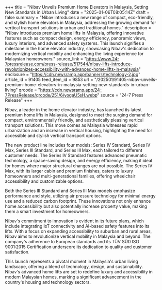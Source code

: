 +++
title = "Nibav Unveils Premium Home Elevators in Malaysia, Setting New Standards in Urban Living"
date = "2025-01-06T08:05:14Z"
draft = false
summary = "Nibav introduces a new range of compact, eco-friendly, and stylish home elevators in Malaysia, addressing the growing demand for vertical transport solutions in urban and traditional homes."
description = "Nibav introduces premium home lifts in Malaysia, offering innovative features such as compact design, energy efficiency, panoramic views, luxury interiors, and advanced safety systems. This launch signifies a milestone in the home elevator industry, showcasing Nibav's dedication to modernizing vertical mobility and enhancing the living experience for Malaysian homeowners."
source_link = "https://www.24-7pressrelease.com/press-release/517544/nibav-lifts-introduce-revolutionizes-accessibility-with-advanced-home-lifts-in-malaysia"
enclosure = "https://cdn.newsramp.app/banners/technology-2.jpg"
article_id = 91405
feed_item_id = 9853
url = "/202501/91405-nibav-unveils-premium-home-elevators-in-malaysia-setting-new-standards-in-urban-living"
qrcode = "https://cdn.newsramp.app/24-7PressRelease/qrcode/251/6/yogaU5sH.webp"
source = "24-7 Press Release"
+++

<p>Nibav, a leader in the home elevator industry, has launched its latest premium home lifts in Malaysia, designed to meet the surging demand for compact, environmentally friendly, and aesthetically pleasing vertical transport solutions. This move comes as Malaysia witnesses rapid urbanization and an increase in vertical housing, highlighting the need for accessible and stylish vertical transport options.</p><p>The new product line includes four models: Series IV Standard, Series IV Max, Series III Standard, and Series III Max, each tailored to different customer needs. The Series IV Standard features advanced pneumatic technology, a space-saving design, and energy efficiency, making it ideal for homes where major structural changes are not possible. The Series IV Max, with its larger cabin and premium finishes, caters to luxury homeowners and multi-generational families, offering wheelchair accessibility and customizable options.</p><p>Both the Series III Standard and Series III Max models emphasize performance and style, utilizing air pressure technology for minimal energy use and a reduced carbon footprint. These innovations not only enhance home accessibility but also potentially increase property value, making them a smart investment for homeowners.</p><p>Nibav's commitment to innovation is evident in its future plans, which include integrating IoT connectivity and AI-based safety features into its lifts. With a focus on expanding accessibility to suburban and rural areas, Nibav aims to revolutionize vertical mobility in Malaysia and beyond. The company's adherence to European standards and its TÜV SÜD ISO 9001:2015 Certification underscore its dedication to quality and customer satisfaction.</p><p>This launch represents a pivotal moment in Malaysia's urban living landscape, offering a blend of technology, design, and sustainability. Nibav's advanced home lifts are set to redefine luxury and accessibility in modern Malaysian homes, marking a significant advancement in the country's housing and technology sectors.</p>